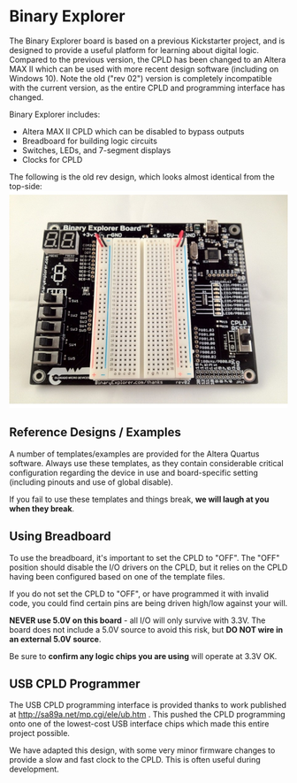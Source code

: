 # Binary Explorer #

The Binary Explorer board is based on a previous Kickstarter project, and is designed to provide a useful platform for learning about digital logic. Compared to the previous version, the CPLD has been changed to an Altera MAX II which can be used with more recent design software (including on Windows 10). Note the old ("rev 02") version is completely incompatible with the current version, as the entire CPLD and programming interface has changed.


Binary Explorer includes:

- Altera MAX II CPLD which can be disabled to bypass outputs
- Breadboard for building logic circuits
- Switches, LEDs, and 7-segment displays
- Clocks for CPLD

The following is the old rev design, which looks almost identical from the top-side:
![BORA Board](BORA-Top-small-900x700.jpg)

## Reference Designs / Examples ##

A number of templates/examples are provided for the Altera Quartus software. Always use these templates, as they contain considerable critical configuration regarding the device in use and board-specific setting (including pinouts and use of global disable).

If you fail to use these templates and things break, **we will laugh at you when they break**. 

## Using Breadboard ##

To use the breadboard, it's important to set the CPLD to "OFF". The "OFF" position should disable the I/O drivers on the CPLD, but it relies on the CPLD having been configured based on one of the template files.

If you do not set the CPLD to "OFF", or have programmed it with invalid code, you could find certain pins are being driven high/low against your will.

**NEVER use 5.0V on this board** - all I/O will only survive with 3.3V. The board does not include a 5.0V source to avoid this risk, but **DO NOT wire in an external 5.0V source**.

Be sure to **confirm any logic chips you are using** will operate at 3.3V OK.

## USB CPLD Programmer ##

The USB CPLD programming interface is provided thanks to work published at http://sa89a.net/mp.cgi/ele/ub.htm . This pushed the CPLD programming onto one of the lowest-cost USB interface chips which made this entire project possible.

We have adapted this design, with some very minor firmware changes to provide a slow and fast clock to the CPLD. This is often useful during development.


